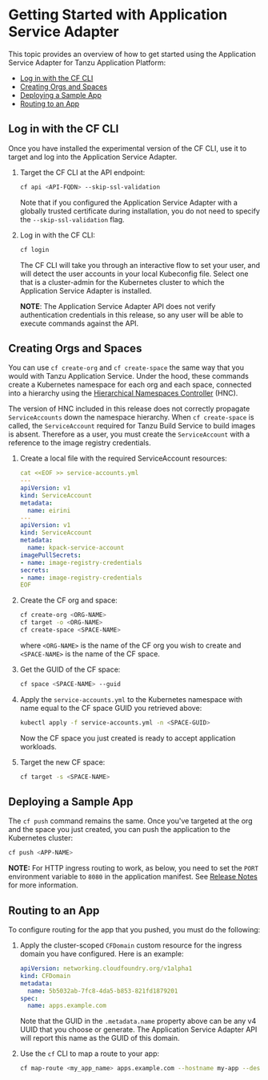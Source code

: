# Getting Started with Application Service Adapter

This topic provides an overview of how to get started using the Application Service Adapter for Tanzu Application Platform:

* [Log in with the CF CLI](#log-in)
* [Creating Orgs and Spaces](#create-orgs-spaces)
* [Deploying a Sample App](#deploy-sample-app)
* [Routing to an App](#routing-sample-app)

## <a id="log-in"></a>Log in with the CF CLI

Once you have installed the experimental version of the CF CLI, use it to target and log into the Application Service Adapter.

1. Target the CF CLI at the API endpoint:

    ```bash
    cf api <API-FQDN> --skip-ssl-validation
    ```

    Note that if you configured the Application Service Adapter with a globally trusted certificate during installation, you do not need to specify the `--skip-ssl-validation` flag.

1. Log in with the CF CLI:

    ```bash
    cf login
    ```

    The CF CLI will take you through an interactive flow to set your user, and will detect the user accounts in your local Kubeconfig file. Select one that is a cluster-admin for the Kubernetes cluster to which the Application Service Adapter is installed.

    **NOTE**: The Application Service Adapter API does not verify authentication credentials in this release, so any user will be able to execute commands against the API.

## <a id="create-orgs-spaces"></a>Creating Orgs and Spaces

You can use `cf create-org` and `cf create-space` the same way that you would with Tanzu Application Service. Under the hood, these commands create a Kubernetes namespace for each org and each space, connected into a hierarchy using the [Hierarchical Namespaces Controller](https://github.com/kubernetes-sigs/hierarchical-namespaces) (HNC).

The version of HNC included in this release does not correctly propagate `ServiceAccounts` down the namespace hierarchy. When `cf create-space` is called, the `ServiceAccount` required for Tanzu Build Service to build images is absent. Therefore as a user, you must create the `ServiceAccount` with a reference to the image registry credentials.

1. Create a local file with the required ServiceAccount resources:

    ```yaml
    cat <<EOF >> service-accounts.yml
    ---
    apiVersion: v1
    kind: ServiceAccount
    metadata:
      name: eirini
    ---
    apiVersion: v1
    kind: ServiceAccount
    metadata:
      name: kpack-service-account
    imagePullSecrets:
    - name: image-registry-credentials
    secrets:
    - name: image-registry-credentials
    EOF
    ```

1. Create the CF org and space:

    ```bash
    cf create-org <ORG-NAME>
    cf target -o <ORG-NAME>
    cf create-space <SPACE-NAME>
    ```

    where `<ORG-NAME>` is the name of the CF org you wish to create and `<SPACE-NAME>` is the name of the CF space.

1. Get the GUID of the CF space:

    ```bash
    cf space <SPACE-NAME> --guid
    ```

1. Apply the `service-accounts.yml` to the Kubernetes namespace with name equal to the CF space GUID you retrieved above:
    
    ```bash
    kubectl apply -f service-accounts.yml -n <SPACE-GUID>
    ```

    Now the CF space you just created is ready to accept application workloads.

1. Target the new CF space:

    ```bash
    cf target -s <SPACE-NAME>
    ```

## <a id="deploy-sample-app"></a>Deploying a Sample App

The `cf push` command remains the same. Once you've targeted at the org and the space you just created, you can push the application to the Kubernetes cluster:

```bash
cf push <APP-NAME>
```
**NOTE:** For HTTP ingress routing to work, as below, you need to set the `PORT` environment variable to `8080` in the application manifest. See [Release Notes](release-notes.md) for more information.


## <a id="routing-sample-app"></a>Routing to an App

To configure routing for the app that you pushed, you must do the following:

1. Apply the cluster-scoped `CFDomain` custom resource for the ingress domain you have configured. Here is an example:
   ```yaml
   apiVersion: networking.cloudfoundry.org/v1alpha1
   kind: CFDomain
   metadata:
     name: 5b5032ab-7fc8-4da5-b853-821fd1879201
   spec:
     name: apps.example.com
   ```

   Note that the GUID in the `.metadata.name` property above can be any v4 UUID that you choose or generate. The Application Service Adapter API will report this name as the GUID of this domain.

2. Use the `cf` CLI to map a route to your app:

   ```bash
   cf map-route <my_app_name> apps.example.com --hostname my-app --destination-protocol http
   ```
